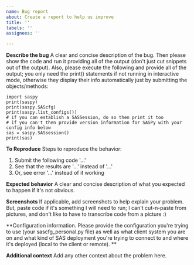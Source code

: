```yaml
---
name: Bug report
about: Create a report to help us improve
title: ''
labels: ''
assignees: ''

---
```


**Describe the bug**
A clear and concise description of the bug. Then please show the code and run it providing all of the output (don't just cut snippets out of the output). Also, please execute the following and provide all of the output; you only need the print() statements if not running in interactive mode, otherwise they display their info automatically just by submitting the objects/methods:
```
import saspy
print(saspy)
print(saspy.SAScfg)
print(saspy.list_configs())
# if you can establish a SASSession, do so then print it too
# if you can't then provide version information for SASPy with your config info below
sas = saspy.SASsession()
print(sas)
```

**To Reproduce**
Steps to reproduce the behavior:
1. Submit the following code '...'
2. See that the results are '...' instead of '...'
3. Or, see error '...' instead of it working

**Expected behavior**
A clear and concise description of what you expected to happen if it's not obvious.

**Screenshots**
If applicable, add screenshots to help explain your problem. But, paste code if it's something I will need to run; I can't cut-n-paste from pictures, and don't like to have to transcribe code from a picture :)

**Configuration information. Please provide the configuration you're trying to use (your sascfg_personal.py file) as well as what client system you are on and what kind of SAS deployment you're trying to connect to and where it's deployed (local to the client or remote). **

**Additional context**
Add any other context about the problem here.
